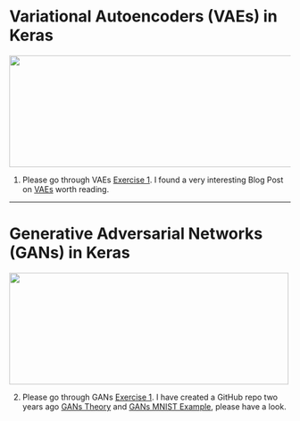 # Variational Autoencoders (VAEs) in Keras

<img src="https://cdn-images-1.medium.com/max/2600/1*22cSCfmktNIwH5m__u2ffA.png" width="600" height="200">

1. Please go through VAEs [Exercise 1](https://github.com/sagihaider/CE888_2021/blob/main/Lab_9/Exercise_1_VAE.ipynb). I found a very interesting Blog Post on [VAEs](https://www.jeremyjordan.me/variational-autoencoders/) worth reading. 

*** 

# Generative Adversarial Networks (GANs) in Keras

<img src="https://sthalles.github.io/assets/dcgan/GANs.png" width="500" height="200">

2. Please go through GANs [Exercise 1](https://github.com/sagihaider/CE888_2021/blob/main/Lab_9/Exercise_1_VAE.ipynb). I have created a GitHub repo two years ago [GANs Theory](https://github.com/sagihaider/GAN/blob/master/GAN_tutorial.ipynb) and [GANs MNIST Example](https://github.com/sagihaider/GAN/blob/master/DCGAN_MNIST.ipynb), please have a look. 
